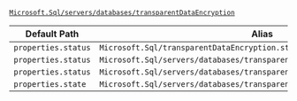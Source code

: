 [`Microsoft.Sql/servers/databases/transparentDataEncryption`](https://docs.microsoft.com/en-us/azure/templates/microsoft.sql/servers/databases/transparentdataencryption)

| Default Path | Alias |
|---|---|
| `properties.status` | `Microsoft.Sql/transparentDataEncryption.status` |
| `properties.status` | `Microsoft.Sql/servers/databases/transparentDataEncryption/status` |
| `properties.status` | `Microsoft.Sql/servers/databases/transparentDataEncryption/current.status` |
| `properties.state` | `Microsoft.Sql/servers/databases/transparentDataEncryption/state` |

